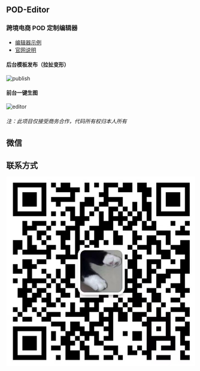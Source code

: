 ## POD-Editor

### 跨境电商 POD 定制编辑器

- [编辑器示例][demo]
- [官网说明][website]

#### 后台模板发布（拉扯变形）

![publish](./static/publish.gif)

#### 前台一键生图

![editor](./static/editor.gif)

###### 注：此项目仅接受商务合作，代码所有权归本人所有

## 微信

## 联系方式

![](./static/qrcode.png)

[demo]: https://darkdragonblade.github.io/POD-Editor/demo
[website]: http://www.xyqcbg.cn/index.html
